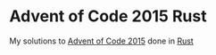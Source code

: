 # Advent of Code 2015 Rust
My solutions to [Advent of Code 2015](https://adventofcode.com/2015) done in [Rust](https://www.rust-lang.org/)
